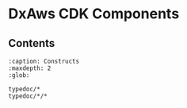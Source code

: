 # DxAws CDK Components

## Contents

```{toctree}
:caption: Constructs
:maxdepth: 2
:glob:

typedoc/*
typedoc/*/*
```



